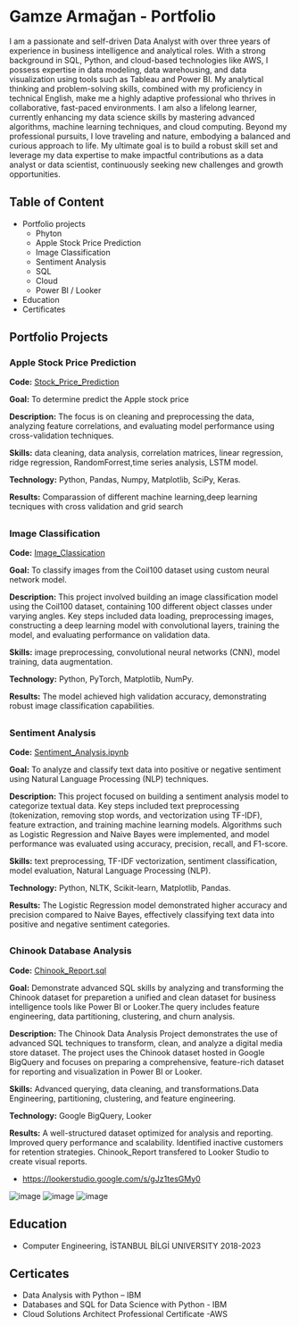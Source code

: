 # Gamze Armağan - Portfolio
I am a passionate and self-driven Data Analyst with over three years of experience in business intelligence and analytical roles. With a strong background in SQL, Python, and cloud-based technologies like AWS, I possess expertise in data modeling, data warehousing, and data visualization using tools such as Tableau and Power BI. My analytical thinking and problem-solving skills, combined with my proficiency in technical English, make me a highly adaptive professional who thrives in collaborative, fast-paced environments. I am also a lifelong learner, currently enhancing my data science skills by mastering advanced algorithms, machine learning techniques, and cloud computing. Beyond my professional pursuits, I love traveling and nature, embodying a balanced and curious approach to life. My ultimate goal is to build a robust skill set and leverage my data expertise to make impactful contributions as a data analyst or data scientist, continuously seeking new challenges and growth opportunities.

## Table of Content
- Portfolio projects
  - Phyton
   - Apple Stock Price Prediction
   - Image Classification
   - Sentiment Analysis
  - SQL
  - Cloud
  - Power BI / Looker
- Education
- Certificates

## Portfolio Projects
### Apple Stock Price Prediction
**Code:** [Stock_Price_Prediction](https://github.com/gamzearmagan/Stock_Price_Prediction)

**Goal:** To determine predict the Apple stock price

**Description:** The focus is on cleaning and preprocessing the data, analyzing feature correlations, and evaluating model performance using cross-validation techniques.

**Skills:** data cleaning, data analysis, correlation matrices, linear regression, ridge regression, RandomForrest,time series analysis, LSTM model.

**Technology:** Python, Pandas, Numpy, Matplotlib, SciPy, Keras.

**Results:** Comparassion of different machine learning,deep learning tecniques with cross validation and grid search

##

### Image Classification

**Code:** [Image_Classication](https://github.com/gamzearmagan/Image-Clasification)

**Goal:** To classify images from the Coil100 dataset using  custom neural network model.

**Description:** This project involved building an image classification model using the Coil100 dataset, containing 100 different object classes under varying angles. Key steps included data loading, preprocessing images, constructing a deep learning model with convolutional layers, training the model, and evaluating performance on validation data. 

**Skills:** image preprocessing, convolutional neural networks (CNN), model training, data augmentation.

**Technology:** Python, PyTorch, Matplotlib, NumPy.

**Results:** The model achieved high validation accuracy, demonstrating robust image classification capabilities. 

##

### Sentiment Analysis

**Code:** [Sentiment_Analysis.ipynb](https://github.com/gamzearmagan/Sentiment_Analysis)

**Goal:** To analyze and classify text data into positive or negative sentiment using Natural Language Processing (NLP) techniques.

**Description:** This project focused on building a sentiment analysis model to categorize textual data. Key steps included text preprocessing (tokenization, removing stop words, and vectorization using TF-IDF), feature extraction, and training machine learning models. Algorithms such as Logistic Regression and Naive Bayes were implemented, and model performance was evaluated using accuracy, precision, recall, and F1-score.

**Skills:** text preprocessing, TF-IDF vectorization, sentiment classification, model evaluation, Natural Language Processing (NLP).

**Technology:** Python, NLTK, Scikit-learn, Matplotlib, Pandas.

**Results:** The Logistic Regression model demonstrated higher accuracy and precision compared to Naive Bayes, effectively classifying text data into positive and negative sentiment categories.

##

### Chinook Database Analysis

**Code:** [Chinook_Report.sql](https://github.com/gamzearmagan/Chinook_Data_Analysis)

**Goal:** Demonstrate advanced SQL skills by analyzing and transforming the Chinook dataset for preparetion a unified and clean dataset for business intelligence tools like Power BI or Looker.The query includes feature engineering, data partitioning, clustering, and churn analysis.

**Description:** The Chinook Data Analysis Project demonstrates the use of advanced SQL techniques to transform, clean, and analyze a digital media store dataset. The project uses the Chinook dataset hosted in Google BigQuery and focuses on preparing a comprehensive, feature-rich dataset for reporting and visualization in Power BI or Looker.

**Skills:** Advanced querying, data cleaning, and transformations.Data Engineering, partitioning, clustering, and feature engineering.

**Technology:** Google BigQuery, Looker

**Results:** A well-structured dataset optimized for analysis and reporting. Improved query performance and scalability. Identified inactive customers for retention strategies. Chinook_Report transfered to Looker Studio to create visual reports.
- https://lookerstudio.google.com/s/gJz1tesGMy0

![image](https://github.com/user-attachments/assets/8dd796ce-b70c-40f4-83c4-e38b6c00973e)
![image](https://github.com/user-attachments/assets/8c9ff276-cf36-45bd-8873-1913e252a760)
![image](https://github.com/user-attachments/assets/6384e4f7-05fc-46a9-a13f-1afde808e245)

## Education

- Computer Engineering, İSTANBUL BİLGİ UNIVERSITY  2018-2023
  
## Certicates
- Data Analysis with Python – IBM
- Databases and SQL for Data Science with Python - IBM
- Cloud Solutions Architect Professional Certificate -AWS
